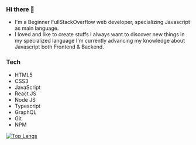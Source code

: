 ### Hi there 👋

- I'm a Beginner FullStackOverflow web developer, specializing Javascript as main language.
- I loved and like to create stuffs I always want to discover new things in my specialized language I'm currently advancing my knowledge about Javascript both Frontend & Backend.

### Tech

- HTML5
- CSS3
- JavaScript
- React JS
- Node JS
- Typescript
- GraphQL
- Git
- NPM

[![Top Langs](https://github-readme-stats.vercel.app/api/top-langs/?username=TmTanky&hide=html,css,ejs&layout=compact)](https://github.com/anuraghazra/github-readme-stats)
